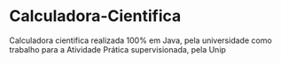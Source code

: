 # Calculadora-Cientifica

Calculadora cientifica realizada 100% em Java, pela universidade como trabalho para a Atividade Prática supervisionada, pela Unip
